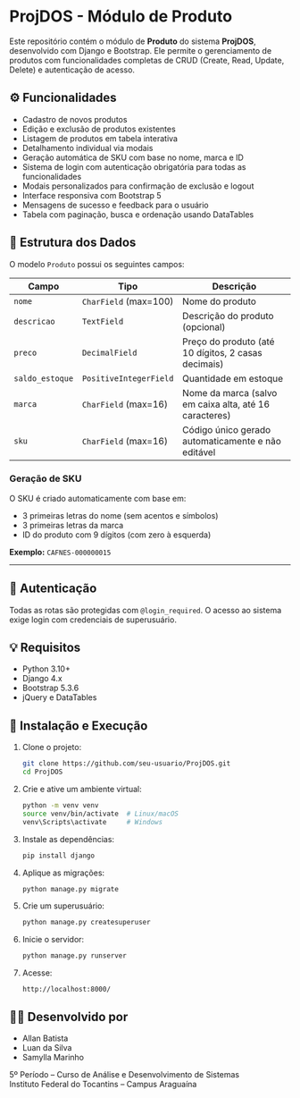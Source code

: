 # ProjDOS - Módulo de Produto

Este repositório contém o módulo de **Produto** do sistema **ProjDOS**, desenvolvido com Django e Bootstrap. Ele permite o gerenciamento de produtos com funcionalidades completas de CRUD (Create, Read, Update, Delete) e autenticação de acesso.

## ⚙️ Funcionalidades

- Cadastro de novos produtos
- Edição e exclusão de produtos existentes
- Listagem de produtos em tabela interativa
- Detalhamento individual via modais
- Geração automática de SKU com base no nome, marca e ID
- Sistema de login com autenticação obrigatória para todas as funcionalidades
- Modais personalizados para confirmação de exclusão e logout
- Interface responsiva com Bootstrap 5
- Mensagens de sucesso e feedback para o usuário
- Tabela com paginação, busca e ordenação usando DataTables

## 🧱 Estrutura dos Dados

O modelo `Produto` possui os seguintes campos:

| Campo          | Tipo                   | Descrição                                               |
|----------------|------------------------|----------------------------------------------------------|
| `nome`         | `CharField` (max=100)  | Nome do produto                                          |
| `descricao`    | `TextField`            | Descrição do produto (opcional)                          |
| `preco`        | `DecimalField`         | Preço do produto (até 10 dígitos, 2 casas decimais)      |
| `saldo_estoque`| `PositiveIntegerField` | Quantidade em estoque                                    |
| `marca`        | `CharField` (max=16)   | Nome da marca (salvo em caixa alta, até 16 caracteres)   |
| `sku`          | `CharField` (max=16)   | Código único gerado automaticamente e não editável       |

### Geração de SKU

O SKU é criado automaticamente com base em:
- 3 primeiras letras do nome (sem acentos e símbolos)
- 3 primeiras letras da marca
- ID do produto com 9 dígitos (com zero à esquerda)

**Exemplo:** `CAFNES-000000015`

---

## 🔐 Autenticação

Todas as rotas são protegidas com `@login_required`. O acesso ao sistema exige login com credenciais de superusuário.

## 💡 Requisitos

- Python 3.10+
- Django 4.x
- Bootstrap 5.3.6
- jQuery e DataTables

## 🧪 Instalação e Execução

1. Clone o projeto:
   ```bash
   git clone https://github.com/seu-usuario/ProjDOS.git
   cd ProjDOS
   ```

2. Crie e ative um ambiente virtual:
   ```bash
   python -m venv venv
   source venv/bin/activate  # Linux/macOS
   venv\Scripts\activate     # Windows
   ```

3. Instale as dependências:
   ```bash
   pip install django
   ```

4. Aplique as migrações:
   ```bash
   python manage.py migrate
   ```

5. Crie um superusuário:
   ```bash
   python manage.py createsuperuser
   ```

6. Inicie o servidor:
   ```bash
   python manage.py runserver
   ```

7. Acesse:
   ```
   http://localhost:8000/
   ```

## 👨‍💻 Desenvolvido por

- Allan Batista
- Luan da Silva
- Samylla Marinho

5º Período – Curso de Análise e Desenvolvimento de Sistemas  
Instituto Federal do Tocantins – Campus Araguaína
